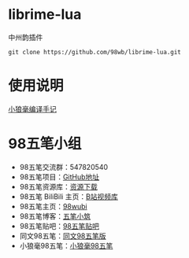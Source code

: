 # librime-lua
中州韵插件

``````
git clone https://github.com/98wb/librime-lua.git
``````
# 使用说明 
[小狼毫编译手记](https://98wb.github.io/rime/2019/06/13/021.weasel.html)

# 98五笔小组

- 98五笔交流群：547820540
- 98五笔项目：[GitHub地址](https://github.com/yanhuacuo/98wubi-tables)
- 98五笔资源库：[资源下载](http://98wb.ys168.com/)
- 98五笔 BiliBili 主页：[B站视频库](https://space.bilibili.com/13979976)
- 98五笔主页：[98wubi](http://www.98wubi.com/)
- 98五笔博客：[五笔小筑](https://98wb.github.io/)
- 98五笔贴吧：[98五笔贴吧](http://tieba.baidu.com/f?kw=98%E4%BA%94%E7%AC%94&ie=utf-8&tab=main)
- 同文98五笔：[同文98五笔版](https://98wb.github.io/input%20method/2019/05/22/008.trime.html)
- 小狼毫98五笔：[小狼毫98五笔](https://98wb.github.io/input%20method/2019/05/22/007.98wb.html)

